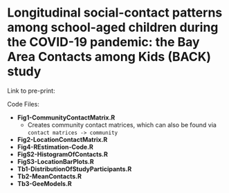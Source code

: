 # Longitudinal social-contact patterns among school-aged children during the COVID-19 pandemic: the Bay Area Contacts among Kids (BACK) study

Link to pre-print: 

Code Files: 
+ **Fig1-CommunityContactMatrix.R**
    + Creates community contact matrices, which can also be found via `contact matrices -> community`
+ **Fig2-LocationContactMatrix.R**
+ **Fig4-REstimation-Code.R**
+ **FigS2-HistogramOfContacts.R**
+ **FigS3-LocationBarPlots.R**
+ **Tb1-DistributionOfStudyParticipants.R**
+ **Tb2-MeanContacts.R**
+ **Tb3-GeeModels.R** 
